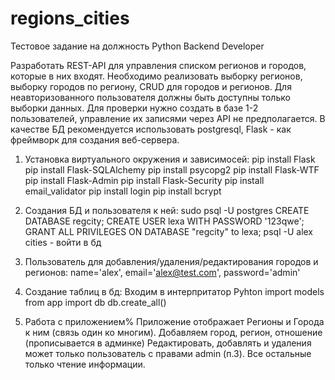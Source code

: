# regions_cities
Тестовое задание на должность Python Backend Developer

Разработать REST-API для управления списком регионов и городов, которые в них входят.
Необходимо реализовать выборку регионов, выборку городов по региону, CRUD для городов и регионов.
Для неавторизованного пользователя должны быть доступны только выборки данных.
Для проверки нужно создать в базе 1-2 пользователей, управление их записями через API не предполагается.
В качестве БД рекомендуется использовать postgresql, Flask - как фреймворк для создания веб-сервера.

1. Установка виртуального окружения и зависимосей:
pip install Flask
pip install Flask-SQLAlchemy
pip install psycopg2
pip install Flask-WTF
pip install Flask-Admin
pip install Flask-Security
pip install email_validator
pip install login
pip install bcrypt

2. Создания БД и пользователя к ней:
sudo psql -U postgres
CREATE DATABASE regcity;
CREATE USER lexa WITH PASSWORD '123qwe';
GRANT ALL PRIVILEGES ON DATABASE "regcity" to lexa;
psql -U alex cities - войти в бд

3. Пользователь для добавления/удаления/редактирования городов и регионов:
name='alex', email='alex@test.com', password='admin'

4. Создание таблиц в бд:
Входим в интерпритатор Pyhton
import models
from app import db
db.create_all()

5. Работа с приложением%
Приложение отображает Регионы и Города к ним (связь один ко многим).
Добавляем город, регион, отношение (прописывается в админке)
Редактировать, добавлять и удаления может только пользователь с правами admin (п.3).
Все остальные только чтение информации.




